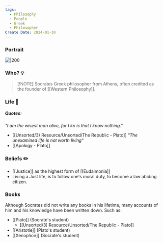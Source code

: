 ```yaml
---
tags:
  - Philosophy
  - People
  - Greek
  - Philosopher
Create Date: 2024-01-30
---
```

### Portrait
![|200](https://i.imgur.com/8uMnDKh.png)

### Who? 💡

> [!NOTE] Socrates
> Greek philosopher from Athens, often credited as the founder of [[Western Philosophy]].

### Life 📖
##### Quotes:
*"I am the wisest man alive, for I kn[](Western%20Philosophy.md) is that I know nothing."*
- [[Unsorted/3) Resource/Unsorted/The Republic - Plato]]
*"The unexamined life is not worth living"*
- [[Apology - Plato]]

### Beliefs ✏️
- [[Justice]] as the highest form of [[Eudaimonia]]
- Living a Just life, is to follow one's moral duty, to become a law abiding citizen.

### Books
Although Socrates did not write any books in his lifetime, many accounts of him and his knowledge have been written down. Such as:
- [[Plato]] (Socrate's student)
	- [[Unsorted/3) Resource/Unsorted/The Republic - Plato]]
- [[Aristotle]] (Plato's student)
- [[Xenophon]] (Socrate's student)
